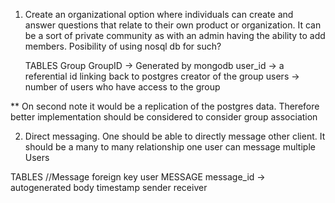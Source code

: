 1. Create an organizational option where individuals can create and answer questions
   that relate to their own product or organization. It can be a sort of private community as with an admin having the ability to add members.
   Posibility of using nosql db for such?

   TABLES
   Group
   GroupID -> Generated by mongodb
   user_id -> a referential id linking back to postgres creator of the group
   users -> number of users who have access to the group

\*\* On second note it would be a replication of the postgres data.
Therefore better implementation should be considered to consider group association

2. Direct messaging. One should be able to directly message other client. It should be
   a many to many relationship one user can message multiple Users

TABLES
//Message foreign key user
MESSAGE
message_id -> autogenerated
body
timestamp
sender
receiver
